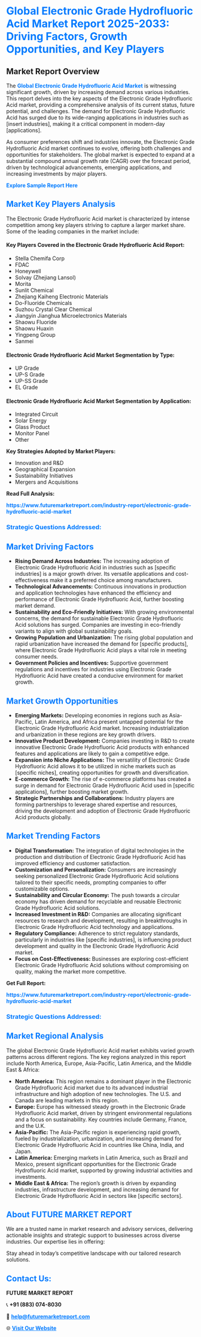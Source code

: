 <h1 style="color: #007BFF;">Global Electronic Grade Hydrofluoric Acid Market Report 2025-2033: Driving Factors, Growth Opportunities, and Key Players</h1>

<section id="overview">
<h2>Market Report Overview</h2>
<p>The <a href="https://www.futuremarketreport.com/industry-report/electronic-grade-hydrofluoric-acid-market" style="color: #007BFF; text-decoration: none;"><strong>Global Electronic Grade Hydrofluoric Acid Market</strong></a> is witnessing significant growth, driven by increasing demand across various industries. This report delves into the key aspects of the Electronic Grade Hydrofluoric Acid market, providing a comprehensive analysis of its current status, future potential, and challenges. The demand for Electronic Grade Hydrofluoric Acid has surged due to its wide-ranging applications in industries such as [insert industries], making it a critical component in modern-day [applications].</p>
<p>As consumer preferences shift and industries innovate, the Electronic Grade Hydrofluoric Acid market continues to evolve, offering both challenges and opportunities for stakeholders. The global market is expected to expand at a substantial compound annual growth rate (CAGR) over the forecast period, driven by technological advancements, emerging applications, and increasing investments by major players.</p>
</section>

<section id="overview">
<p><a href="https://www.futuremarketreport.com/request-sample/reportId=58940" style="color: #007BFF; text-decoration: none;"><strong>Explore Sample Report Here</strong></a></p>
</section>

<section id="key-players">
<h2 style="color: #007BFF;">Market Key Players Analysis</h2>
<p>The Electronic Grade Hydrofluoric Acid market is characterized by intense competition among key players striving to capture a larger market share. Some of the leading companies in the market include:</p>
<h4>Key Players Covered in the Electronic Grade Hydrofluoric Acid Report:</h4>
<ul><li>Stella Chemifa Corp</li><li>FDAC</li><li>Honeywell</li><li>Solvay (Zhejiang Lansol)</li><li>Morita</li><li>Sunlit Chemical</li><li>Zhejiang Kaiheng Electronic Materials</li><li>Do-Fluoride Chemicals</li><li>Suzhou Crystal Clear Chemical</li><li>Jiangyin Jianghua Microelectronics Materials</li><li>Shaowu Fluoride</li><li>Shaowu Huaxin</li><li>Yingpeng Group</li><li>Sanmei</li></ul>
<h4>Electronic Grade Hydrofluoric Acid Market Segmentation by Type:</h4>
<ul><li>UP Grade</li><li>UP-S Grade</li><li>UP-SS Grade</li><li>EL Grade</li></ul>

<h4>Electronic Grade Hydrofluoric Acid Market Segmentation by Application:</h4>
<ul><li>Integrated Circuit</li><li>Solar Energy</li><li>Glass Product</li><li>Monitor Panel</li><li>Other</li></ul>
<p><strong>Key Strategies Adopted by Market Players:</strong></p>
<ul>
<li>Innovation and R&D</li>
<li>Geographical Expansion</li>
<li>Sustainability Initiatives</li>
<li>Mergers and Acquisitions</li>
</ul>
</section>

<section>
<p><strong>Read Full Analysis: </strong></p><a href="https://www.futuremarketreport.com/industry-report/electronic-grade-hydrofluoric-acid-market" style="color: #007BFF; text-decoration: none;"><strong>https://www.futuremarketreport.com/industry-report/electronic-grade-hydrofluoric-acid-market</strong></a>
<h3 style="color: #007BFF;">Strategic Questions Addressed:</h3>
</section>

<section id="driving-factors">
<h2 style="color: #007BFF;">Market Driving Factors</h2>
<ul>
<li><strong>Rising Demand Across Industries:</strong> The increasing adoption of Electronic Grade Hydrofluoric Acid in industries such as [specific industries] is a major growth driver. Its versatile applications and cost-effectiveness make it a preferred choice among manufacturers.</li>
<li><strong>Technological Advancements:</strong> Continuous innovations in production and application technologies have enhanced the efficiency and performance of Electronic Grade Hydrofluoric Acid, further boosting market demand.</li>
<li><strong>Sustainability and Eco-Friendly Initiatives:</strong> With growing environmental concerns, the demand for sustainable Electronic Grade Hydrofluoric Acid solutions has surged. Companies are investing in eco-friendly variants to align with global sustainability goals.</li>
<li><strong>Growing Population and Urbanization:</strong> The rising global population and rapid urbanization have increased the demand for [specific products], where Electronic Grade Hydrofluoric Acid plays a vital role in meeting consumer needs.</li>
<li><strong>Government Policies and Incentives:</strong> Supportive government regulations and incentives for industries using Electronic Grade Hydrofluoric Acid have created a conducive environment for market growth.</li>
</ul>
</section>

<section id="growth-opportunities">
<h2 style="color: #007BFF;">Market Growth Opportunities</h2>
<ul>
<li><strong>Emerging Markets:</strong> Developing economies in regions such as Asia-Pacific, Latin America, and Africa present untapped potential for the Electronic Grade Hydrofluoric Acid market. Increasing industrialization and urbanization in these regions are key growth drivers.</li>
<li><strong>Innovative Product Development:</strong> Companies investing in R&D to create innovative Electronic Grade Hydrofluoric Acid products with enhanced features and applications are likely to gain a competitive edge.</li>
<li><strong>Expansion into Niche Applications:</strong> The versatility of Electronic Grade Hydrofluoric Acid allows it to be utilized in niche markets such as [specific niches], creating opportunities for growth and diversification.</li>
<li><strong>E-commerce Growth:</strong> The rise of e-commerce platforms has created a surge in demand for Electronic Grade Hydrofluoric Acid used in [specific applications], further boosting market growth.</li>
<li><strong>Strategic Partnerships and Collaborations:</strong> Industry players are forming partnerships to leverage shared expertise and resources, driving the development and adoption of Electronic Grade Hydrofluoric Acid products globally.</li>
</ul>
</section>

<section id="trending-factors">
<h2 style="color: #007BFF;">Market Trending Factors</h2>
<ul>
<li><strong>Digital Transformation:</strong> The integration of digital technologies in the production and distribution of Electronic Grade Hydrofluoric Acid has improved efficiency and customer satisfaction.</li>
<li><strong>Customization and Personalization:</strong> Consumers are increasingly seeking personalized Electronic Grade Hydrofluoric Acid solutions tailored to their specific needs, prompting companies to offer customizable options.</li>
<li><strong>Sustainability and Circular Economy:</strong> The push towards a circular economy has driven demand for recyclable and reusable Electronic Grade Hydrofluoric Acid solutions.</li>
<li><strong>Increased Investment in R&D:</strong> Companies are allocating significant resources to research and development, resulting in breakthroughs in Electronic Grade Hydrofluoric Acid technology and applications.</li>
<li><strong>Regulatory Compliance:</strong> Adherence to strict regulatory standards, particularly in industries like [specific industries], is influencing product development and quality in the Electronic Grade Hydrofluoric Acid market.</li>
<li><strong>Focus on Cost-Effectiveness:</strong> Businesses are exploring cost-efficient Electronic Grade Hydrofluoric Acid solutions without compromising on quality, making the market more competitive.</li>
</ul>
</section>

<section>
<p><strong>Get Full Report: </strong></p><a href="https://www.futuremarketreport.com/industry-report/electronic-grade-hydrofluoric-acid-market" style="color: #007BFF; text-decoration: none;"><strong>https://www.futuremarketreport.com/industry-report/electronic-grade-hydrofluoric-acid-market</strong></a>
<h3 style="color: #007BFF;">Strategic Questions Addressed:</h3>
</section>


<section id="regional-analysis">
<h2 style="color: #007BFF;">Market Regional Analysis</h2>
<p>The global Electronic Grade Hydrofluoric Acid market exhibits varied growth patterns across different regions. The key regions analyzed in this report include North America, Europe, Asia-Pacific, Latin America, and the Middle East & Africa:</p>
<ul>
<li><strong>North America:</strong> This region remains a dominant player in the Electronic Grade Hydrofluoric Acid market due to its advanced industrial infrastructure and high adoption of new technologies. The U.S. and Canada are leading markets in this region.</li>
<li><strong>Europe:</strong> Europe has witnessed steady growth in the Electronic Grade Hydrofluoric Acid market, driven by stringent environmental regulations and a focus on sustainability. Key countries include Germany, France, and the U.K.</li>
<li><strong>Asia-Pacific:</strong> The Asia-Pacific region is experiencing rapid growth, fueled by industrialization, urbanization, and increasing demand for Electronic Grade Hydrofluoric Acid in countries like China, India, and Japan.</li>
<li><strong>Latin America:</strong> Emerging markets in Latin America, such as Brazil and Mexico, present significant opportunities for the Electronic Grade Hydrofluoric Acid market, supported by growing industrial activities and investments.</li>
<li><strong>Middle East & Africa:</strong> The region’s growth is driven by expanding industries, infrastructure development, and increasing demand for Electronic Grade Hydrofluoric Acid in sectors like [specific sectors].</li>
</ul>
</section>

<footer>
<h2 style="color: #007BFF;">About FUTURE MARKET REPORT</h2>
<p>We are a trusted name in market research and advisory services, delivering actionable insights and strategic support to businesses across diverse industries. Our expertise lies in offering:</p>

<p>Stay ahead in today’s competitive landscape with our tailored research solutions.</p>

<h2 style="color: #007BFF;">Contact Us:</h2>
<p><strong>FUTURE MARKET REPORT</strong></p>
<p>📞 <strong>+91 (883) 074-8030</strong></p>
<p>📧 <strong><a href="mailto:help@futuremarketreport.com" style="color: #007BFF;">help@futuremarketreport.com</a></strong></p>
<p>🌐 <strong><a href="https://www.futuremarketreport.com/" style="color: #007BFF;">Visit Our Website</a></strong></p>
</footer>